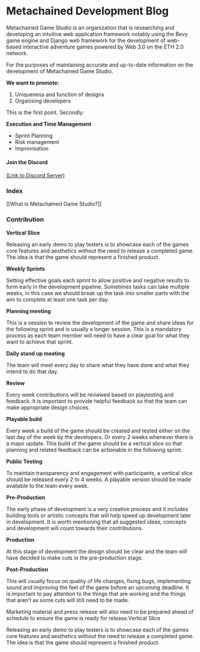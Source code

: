 # Metachained Development Blog
Metachained Game Studio is an organization that is researching and developing an intuitive web application framework notably using the Bevy game engine and Django web framework for the development of web-based interactive adventure games powered by Web 3.0 on the ETH 2.0 network.

For the purposes of maintaining accurate and up-to-date information on the development of Metachained Game Studio.

**We want to promote:**

1.  Uniqueness and function of designs
2.  Organising developers

This is the first point. Secondly:

**Execution and Time Management**

-   Sprint Planning
-   Risk management
-   Improvisation

#### Join the Discord

[(Link to Discord Server)](https://discord.gg/Z4yubG5GU7)

### Index
[[What is Metachained Game Studio?]]


### Contribution

**Vertical Slice**

Releasing an early demo to play testers is to showcase each of the games core features and aesthetics without the need to release a completed game. The idea is that the game should represent a finished product.

**Weekly Sprints**

Setting effective goals each sprint to allow positive and negative results to form early in the development pipeline. Sometimes tasks can take multiple weeks, in this case we should break up the task into smaller parts with the aim to complete at least one task per day.

**Planning meeting**

This is a session to review the development of the game and share ideas for the following sprint and is usually a longer session. This is a mandatory process as each team member will need to have a clear goal for what they want to achieve that sprint.

**Daily stand up meeting**

The team will meet every day to share what they have done and what they intend to do that day.

**Review**

Every week contributions will be reviewed based on playtesting and feedback. It is important to provide helpful feedback so that the team can make appropriate design choices.

**Playable build**

Every week a build of the game should be created and tested either on the last day of the week by the developers. Or every 2 weeks whenever there is a major update. This build of the game should be a vertical slice so that planning and related feedback can be actionable in the following sprint.

**Public Testing**

To maintain transparency and engagement with participants, a vertical slice should be released every 2 to 4 weeks. A playable version should be made available to the team every week.

**Pre-Production**

The early phase of development is a very creative process and it includes building tools or artistic concepts that will help speed up development later in development. It is worth mentioning that all suggested ideas, concepts and development will count towards their contributions. 

**Production**

At this stage of development the design should be clear and the team will have decided to make cuts in the pre-production stage.

**Post-Production**

This will usually focus on quality of life changes, fixing bugs, implementing sound and improving the feel of the game before an upcoming deadline. It is important to pay attention to the things that are working and the things that aren’t as some cuts will still need to be made. 

Marketing material and press release will also need to be prepared ahead of schedule to ensure the game is ready for release.Vertical Slice

Releasing an early demo to play testers is to showcase each of the games core features and aesthetics without the need to release a completed game. The idea is that the game should represent a finished product.
